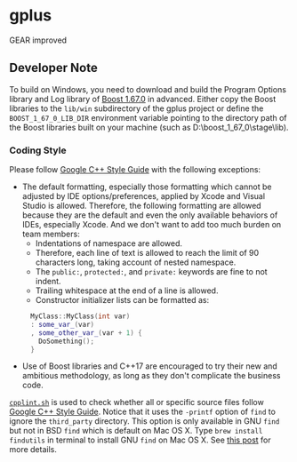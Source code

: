 # gplus
GEAR improved

## Developer Note

To build on Windows, you need to download and build the Program Options library and Log library of [Boost 1.67.0](https://dl.bintray.com/boostorg/release/1.67.0/source/) in advanced. Either copy the Boost libraries to the `lib/win` subdirectory of the gplus project or define the `BOOST_1_67_0_LIB_DIR` environment variable pointing to the directory path of the Boost libraries built on your machine (such as D:\boost_1_67_0\stage\lib).

### Coding Style

Please follow [Google C++ Style Guide](https://google.github.io/styleguide/cppguide.html) with the following exceptions:

- The default formatting, especially those formatting which cannot be adjusted by IDE options/preferences, applied by Xcode and Visual Studio is allowed. Therefore, the following formatting are allowed because they are the default and even the only available behaviors of IDEs, especially Xcode. And we don't want to add too much burden on team members:
  - Indentations of namespace are allowed.
  - Therefore, each line of text is allowed to reach the limit of 90 characters long, taking account of nested namespace.
  - The `public:`, `protected:`, and `private:` keywords are fine to not indent.
  - Trailing whitespace at the end of a line is allowed.
  - Constructor initializer lists can be formatted as:
  ```c++
    MyClass::MyClass(int var)
    : some_var_(var)
    , some_other_var_(var + 1) {
      DoSomething();
    }
  ```
- Use of Boost libraries and C++17 are encouraged to try their new and ambitious methodology, as long as they don't complicate the business code.

[`cpplint.sh`](https://github.com/gc5k/gplus/blob/master/cpplint.sh) is used to check whether all or specific source files follow [Google C++ Style Guide](https://google.github.io/styleguide/cppguide.html). Notice that it uses the `-printf` option of `find` to ignore the `third_party` directory. This option is only available in GNU `find` but not in BSD `find` which is default on Mac OS X. Type `brew install findutils` in terminal to install GNU `find` on Mac OS X. See [this post](https://superuser.com/a/293200/95715) for more details.
